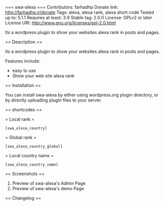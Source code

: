 ===  swa-alexa ===
Contributors: farhadhp
Donate link: http://farhadhp.ir/donate
Tags: alexa, alexa rank, alexa short code
Tested up to: 5.1.1
Requires at least: 3.9
Stable tag: 2.0.0
License: GPLv2 or later
License URI: http://www.gnu.org/licenses/gpl-2.0.html

Its a wordpress plugin to show your websites alexa rank in posts and pages.

== Description ==

Its a wordpress plugin to show your websites alexa rank in posts and pages.

Features include:

*   easy to use
*	Show your web site alexa rank

== Installation ==

You can install swa-alexa by either using wordpress.org plugin directory, or by directly uploading plugin files to your server.

== shortcodes ==

= Local rank =

`[swa_alexa_country]`

= Global rank =

`[swa_alexa_country_global]`

= Local country name =

`[swa_alexa_country_name]`

== Screenshots ==

1. Preview of swa-alexa's Admin Page
2. Preview of swa-alexa's demo Page

== Changelog ==


